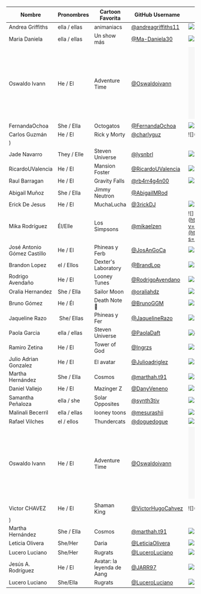| Nombre | Pronombres | Cartoon Favorita | GitHub Username| Avatar |
|---|---|---|---|---|
| Andrea Griffiths | ella / ellas  | animaniacs | [@andreagriffiths11](https://github.com/andreagriffiths11)| ![](https://avatars.githubusercontent.com/andreagriffiths11?s=64) |
| Maria Daniela | ella / ellas  | Un show más | [@Ma-Daniela30](https://github.com/Ma-Daniela30)| ![](https://avatars.githubusercontent.com/Ma-Daniela30) |
| Oswaldo Ivann  | He / El  | Adventure Time | [@Oswaldoivann](https://github.com/Oswaldoivann)| ![](https://github.com/Oswaldoivann/Oswaldoivann/blob/main/perfil.jpg) |
| FernandaOchoa  | She / Ella  | Octogatos | [@FernandaOchoa](https://github.com/FernandaOchoa)| ![](https://avatars.githubusercontent.com/u/9124597?s=400&u=2a0671c4aa1a123f3e09021dcc0d2423a1d4cba1&v=4) |
| Carlos Guzmán | He / El  | Rick y Morty | [@charlyguz](https://github.com/charlyguz)| ![](| Oswaldo Ivann  | He / El  | Adventure Time | [@Oswaldoivann](https://github.com/Oswaldoivann)| ![](https://github.com/Oswaldoivann/Oswaldoivann/blob/main/perfil.jpg) |
) |
| Jade Navarro  | They / Elle  | Steven Universe | [@lysnbrl](https://github.com/lysnbrl)| ![](https://avatars.githubusercontent.com/u/101600385?v=4) |
| RicardoUValencia  | He / El  | Mansion Foster | [@RicardoUValencia](https://github.com/RicardoUValencia)| ![](https://avatars.githubusercontent.com/u/87098001?v=4) |
| Raul Barragan  | He / El  | Gravity Falls | [@rb4rr4g4n00](https://github.com/rb4rr4g4n00)| ![](https://avatars.githubusercontent.com/u/99059912?v=4) |
| Abigail Muñoz | She / Ella  | Jimmy Neutron | [@AbigailMRod](https://github.com/AbigailMRod)| 
| Erick De Jesus  | He / El  | MuchaLucha | [@3rickDJ](https://github.com/3rickDJ)| ![](https://avatars.githubusercontent.com/3rickDJ?s=100)|
| Mika Rodríguez  | Él/Elle | Los Simpsons | [@mikaelzen](https://github.com/mikaelzen)| ![](https://avatars.githubusercontent.com/u/68354235?v=4](https://avatars.githubusercontent.com/mikaelzen?s=64) |
| José Antonio Gómez Castillo  | He / El  | Phineas y Ferb | [@JosAnGoCa](https://github.com/JosAnGoCa)| ![](https://avatars.githubusercontent.com/u/91902354?v=4) |
| Brandon Lopez  | el / Ellos  | Dexter's Laboratory | [@BrandLop](https://github.com/BrandLop)| ![](https://avatars.githubusercontent.com/u/94416443?v=4) |
| Rodrigo Avendaño | He / El  | Looney Tunes | [@RodrigoAvendano](https://github.com/RodrigoAvendano)| ![](https://avatars.githubusercontent.com/u/99101837?s=100&u=01d6e8a14046fd388fd04721b44a6c7ab6456a1e&v=4) |
| Oralia Hernandez | She / Ella  | Sailor Moon | [@oraliahdz](https://github.com/oraliahdz)| ![](https://avatars.githubusercontent.com/u/89615667?s=400&u=4eb190444ca950b08a8c75e568a3b63516513a15&v=4) |
| Bruno Gómez  | He / Él  | Death Note 🍎 | [@BrunoGGM](https://github.com/BrunoGGM)| ![](https://avatars.githubusercontent.com/brunoggm?s=64) |
| Jaqueline Razo | She/ Ellas | Phineas y Fer | [@JaquelineRazo](https://github.com/JaquelineRazo) | ![](https://avatars.githubusercontent.com/u/83616845?v=4)|
| Paola Garcia | ella / ellas  | Steven Universe | [@PaolaDaft](https://github.com/PaolaDaft) |<img src="https://avatars.githubusercontent.com/u/68626833?v=4" alt="drawing" width="100"/> |
| Ramiro Zetina  | He / El  | Tower of God | [@Ingrzs](https://github.com/Ingrzs)| ![](https://avatars.githubusercontent.com/u/94188197?s=96&v=4) |
| Julio Adrian Gonzalez  | He / El  | El avatar | [@Julioadriglez](https://github.com/Julioadriglez)| ![](https://avatars.githubusercontent.com/u/99068430?s=400&u=8d1b992c4cdd0a2548ccef6838c5dc40c4aa8921&v=4) |
| Martha Hernández | She / Ella  | Cosmos | [@marthah.t91](https://github.com/MarthaHT)| ![](https://avatars.githubusercontent.com/u/79715315?s=400&u=08e53caec09bfdf39c55c664353d217dd2e9bdbe&v=4) |
| Daniel Vallejo |He / El  | Mazinger Z | [@DanyVeneno](https://github.com/DanyVeneno)| ![](https://avatars.githubusercontent.com/u/89219507?v=4) |
| Samantha Peñaloza | ella / she | Solar Opposites | [@synth3tiv](https://github.com/synth3tiv)| ![](https://avatars.githubusercontent.com/synth3tiv?s=64) |
| Malinali Becerril | ella / ellas | looney toons | [@mesurashii](https://github.con/malibb) | ![](https://avatars.githubusercontent.com/u/16376217?s=40&v=4) |
| Rafael Vilches | el / ellos  | Thundercats | [@doguedogue](https://github.com/doguedogue)| ![](https://avatars.githubusercontent.com/u/23409026?s=64) |
| Oswaldo Ivann  | He / El  | Adventure Time | [@Oswaldoivann](https://github.com/Oswaldoivann)| ![](https://github.com/Oswaldoivann/Oswaldoivann/blob/main/perfil.jpg) |
| Victor CHAVEZ  | He / El  | Shaman King | [@VictorHugoCahvez](https://github.com/VictorHugoChavez)| ![](![Uploading image.png…](https://avatars.githubusercontent.com/u/96146923?s=400&u=08aca6e3a8258728dee0e613c20c4541bfc066a9&v=4)
) |
| Martha Hernández | She / Ella  | Cosmos | [@marthah.t91](https://github.com/MarthaHT)| ![](https://avatars.githubusercontent.com/u/79715315?s=400&u=08e53caec09bfdf39c55c664353d217dd2e9bdbe&v=4) |
| Leticia Olivera | She/Her | Daria | [@LeticiaOlivera](https://github.com/LeticiaOlivera)| ![]([https://github.com/account](https://avatars.githubusercontent.com/u/106000118?s=400&u=f73f0e7f6f7dbad5f3883ce988467d017801c716&v=4)) |
| Lucero Luciano | She/Her | Rugrats | [@LuceroLuciano](https://github.com/LuceroLuciano)| ![](https://avatars.githubusercontent.com/u/83784155?s=96&v=4)|
| Jesús A. Rodríguez  | He / El  | Avatar: la leyenda de Aang | [@JARR97](https://github.com/JARR97)| ![](https://avatars.githubusercontent.com/JARR97?s=64) 
| Lucero Luciano | She/Ella | Rugrats | [@LuceroLuciano](https://github.com/LuceroLuciano)| ![]([https://github.com/account](https://avatars.githubusercontent.com/u/83784155?s=400&u=5acda789d6e653941b65be7c6012a10371ab75e9&v=4)) |

